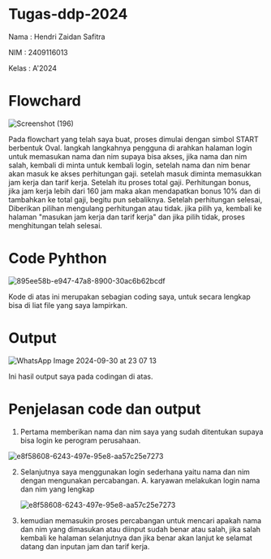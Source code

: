 # Tugas-ddp-2024
Nama :  Hendri Zaidan Safitra

NIM :  2409116013

Kelas : A'2024

# Flowchard

![Screenshot (196)](https://github.com/user-attachments/assets/dfc34c08-dfeb-4d8c-99d2-5675b519eb50)

Pada flowchart yang telah saya buat, proses dimulai dengan simbol START berbentuk Oval. langkah langkahnya pengguna di arahkan halaman login untuk memasukan nama dan nim supaya bisa akses, jika nama dan nim salah, kembali di minta untuk kembali login, setelah nama dan nim benar akan masuk ke akses perhitungan gaji. setelah masuk diminta memasukkan jam kerja dan tarif kerja. Setelah itu proses total gaji. Perhitungan bonus, jika jam kerja lebih dari 160 jam maka akan mendapatkan bonus 10% dan di tambahkan ke total gaji, begitu pun sebaliknya. Setelah perhitungan selesai, Diberikan pilihan mengulang perhitungan atau tidak. jika pilih ya, kembali ke halaman "masukan jam kerja dan tarif kerja" dan jika pilih tidak, proses menghitungan telah selesai.

# Code Pyhthon

![895ee58b-e947-47a8-8900-30ac6b62bcdf](https://github.com/user-attachments/assets/3f290b3e-c188-438a-9a0e-ab94da0a4ae3)

Kode di atas ini merupakan sebagian coding saya, untuk secara lengkap bisa di liat file yang saya lampirkan.

# Output

![WhatsApp Image 2024-09-30 at 23 07 13](https://github.com/user-attachments/assets/0886d0f8-1b5a-4c85-a10c-84265990f528)

Ini hasil output saya pada codingan di atas.

# Penjelasan code dan output
1. Pertama memberikan nama dan nim saya yang sudah ditentukan supaya bisa login ke perogram perusahaan.
   
![e8f58608-6243-497e-95e8-aa57c25e7273](https://github.com/user-attachments/assets/8a817b07-3568-45ae-b4dd-f5ff23847cf1)

2. Selanjutnya saya menggunakan login sederhana yaitu nama dan nim dengan mengunakan percabangan.
   A. karyawan melakukan login nama dan nim yang lengkap
    
   ![e8f58608-6243-497e-95e8-aa57c25e7273](https://github.com/user-attachments/assets/12047412-08fb-407c-832c-04c307e2065e)

3. kemudian memasukin proses percabangan untuk mencari apakah nama dan nim yang dimasukan atau diinput sudah benar atau salah, jika salah kembali ke halaman selanjutnya dan jika benar akan lanjut ke selamat datang dan inputan jam dan tarif kerja. 




